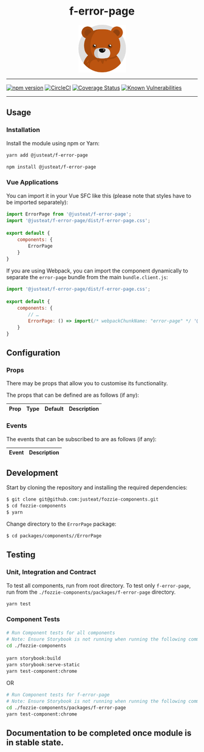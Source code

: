 <div align="center">

# f-error-page</h1>

<img width="125" alt="Fozzie Bear" src="../../../../bear.png" />



</div>

---

[![npm version](https://badge.fury.io/js/%40justeat%2Ff-error-page.svg)](https://badge.fury.io/js/%40justeat%2Ff-error-page)
[![CircleCI](https://circleci.com/gh/justeat/fozzie-components.svg?style=svg)](https://circleci.com/gh/justeat/workflows/fozzie-components)
[![Coverage Status](https://coveralls.io/repos/github/justeat/f-error-page/badge.svg)](https://coveralls.io/github/justeat/f-error-page)
[![Known Vulnerabilities](https://snyk.io/test/github/justeat/f-error-page/badge.svg?targetFile=package.json)](https://snyk.io/test/github/justeat/f-error-page?targetFile=package.json)

---

## Usage

### Installation

Install the module using npm or Yarn:

```sh
yarn add @justeat/f-error-page
```

```sh
npm install @justeat/f-error-page
```



### Vue Applications

You can import it in your Vue SFC like this (please note that styles have to be imported separately):

```js
import ErrorPage from '@justeat/f-error-page';
import '@justeat/f-error-page/dist/f-error-page.css';

export default {
    components: {
        ErrorPage
    }
}
```

If you are using Webpack, you can import the component dynamically to separate the `error-page` bundle from the main `bundle.client.js`:

```js
import '@justeat/f-error-page/dist/f-error-page.css';

export default {
    components: {
        // …
        ErrorPage: () => import(/* webpackChunkName: "error-page" */ '@justeat/f-error-page')
    }
}
```

## Configuration

### Props

There may be props that allow you to customise its functionality.

The props that can be defined are as follows (if any):

| Prop  | Type  | Default | Description |
| ----- | ----- | ------- | ----------- |

### Events

The events that can be subscribed to are as follows (if any):

| Event | Description |
| ----- | ----------- |

## Development

Start by cloning the repository and installing the required dependencies:

```sh
$ git clone git@github.com:justeat/fozzie-components.git
$ cd fozzie-components
$ yarn
```

Change directory to the `ErrorPage` package:

```sh
$ cd packages/components//ErrorPage
```

## Testing

### Unit, Integration and Contract

To test all components, run from root directory.
To test only `f-error-page`, run from the `./fozzie-components/packages/f-error-page` directory.

```sh
yarn test
```

### Component Tests

```bash
# Run Component tests for all components
# Note: Ensure Storybook is not running when running the following commands
cd ./fozzie-components

yarn storybook:build
yarn storybook:serve-static
yarn test-component:chrome
```

OR

```bash
# Run Component tests for f-error-page
# Note: Ensure Storybook is not running when running the following commands
cd ./fozzie-components/packages/f-error-page
yarn test-component:chrome
```
## Documentation to be completed once module is in stable state.


